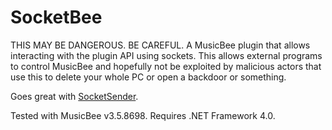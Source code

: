 # SocketBee

THIS MAY BE DANGEROUS. BE CAREFUL. A MusicBee plugin that allows interacting with the plugin API using sockets. This allows external programs to control MusicBee and hopefully not be exploited by malicious actors that use this to delete your whole PC or open a backdoor or something.

Goes great with [SocketSender](https://github.com/GabrielF-C/SocketSender).

Tested with MusicBee v3.5.8698. Requires .NET Framework 4.0.